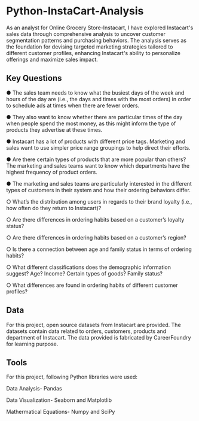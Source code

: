# Python-InstaCart-Analysis

As an analyst for Online Grocery Store-Instacart, I have explored Instacart's sales data through comprehensive analysis to uncover customer segmentation patterns and purchasing behaviors. 
The analysis serves as the foundation for devising targeted marketing strategies tailored to different customer profiles, enhancing Instacart's ability to personalize offerings and maximize sales impact.

## **Key Questions**

● The sales team needs to know what the busiest days of the week and hours of the
day are (i.e., the days and times with the most orders) in order to schedule ads at
times when there are fewer orders.

● They also want to know whether there are particular times of the day when people
spend the most money, as this might inform the type of products they advertise at
these times.

● Instacart has a lot of products with different price tags. Marketing and sales want to
use simpler price range groupings to help direct their efforts.

● Are there certain types of products that are more popular than others? The marketing
and sales teams want to know which departments have the highest frequency of
product orders.

● The marketing and sales teams are particularly interested in the different types of
customers in their system and how their ordering behaviors differ.

○ What’s the distribution among users in regards to their brand loyalty (i.e., how
often do they return to Instacart)?

○ Are there differences in ordering habits based on a customer’s loyalty status?

○ Are there differences in ordering habits based on a customer’s region?

○ Is there a connection between age and family status in terms of ordering
habits?

○ What different classifications does the demographic information suggest?
Age? Income? Certain types of goods? Family status?

○ What differences are found in ordering habits of different customer
profiles? 

## **Data**

For this project, open source datasets from Instacart are provided. The datasets contain data related to orders, customers, products and department of Instacart.
The data provided is fabricated by CareerFoundry for learning purpose.

## **Tools**

For this project, following Python libraries were used:

Data Analysis- Pandas

Data Visualization- Seaborn and Matplotlib

Mathermatical Equations- Numpy and SciPy


